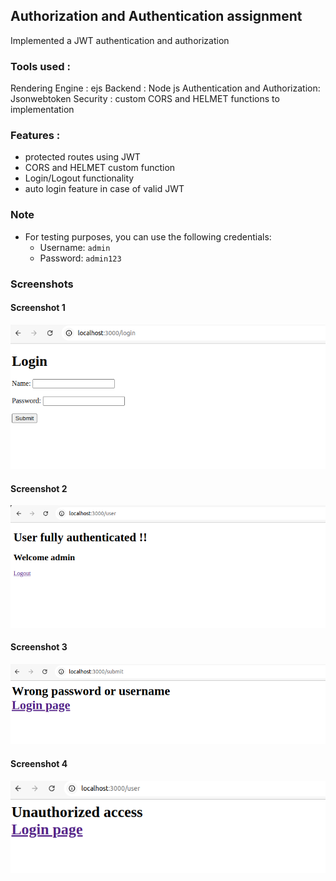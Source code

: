 ## Authorization and Authentication assignment

Implemented a JWT authentication and authorization

### Tools used :

Rendering Engine : ejs
Backend : Node js
Authentication and Authorization: Jsonwebtoken
Security : custom CORS and HELMET functions to implementation

### Features :

- protected routes using JWT
- CORS and HELMET custom function
- Login/Logout functionality
- auto login feature in case of valid JWT

### Note

- For testing purposes, you can use the following credentials:
  - Username: `admin`
  - Password: `admin123`

### Screenshots

#### Screenshot 1

![](./ss1.png)

#### Screenshot 2

![](./ss2.png)

#### Screenshot 3

![](./ss3.png)

#### Screenshot 4

![](./ss4.png)
